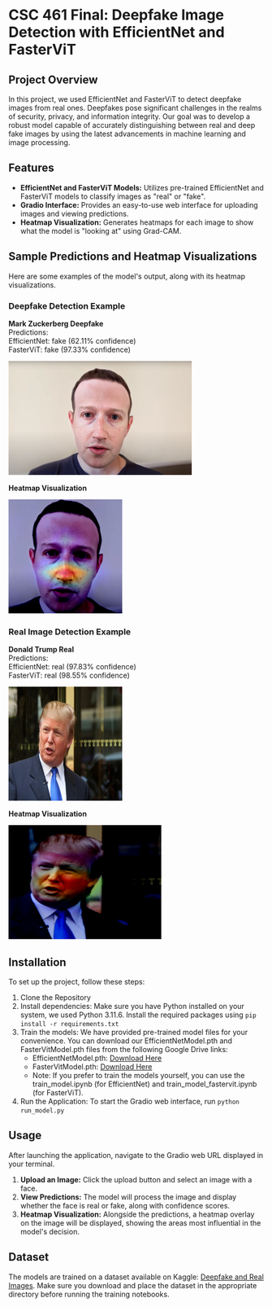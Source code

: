 # CSC 461 Final: Deepfake Image Detection with EfficientNet and FasterViT

## Project Overview
In this project, we used EfficientNet and FasterViT to detect deepfake images from real ones. Deepfakes pose significant challenges in the realms of security, privacy, and information integrity. Our goal was to develop a robust model capable of accurately distinguishing between real and deep fake images by using the latest advancements in machine learning and image processing.

## Features
- **EfficientNet and FasterViT Models:** Utilizes pre-trained EfficientNet and FasterViT models to classify images as "real" or "fake".
- **Gradio Interface:** Provides an easy-to-use web interface for uploading images and viewing predictions.
- **Heatmap Visualization:** Generates heatmaps for each image to show what the model is "looking at" using Grad-CAM.

## Sample Predictions and Heatmap Visualizations 
Here are some examples of the model's output, along with its heatmap visualizations.

### Deepfake Detection Example
<div>
  <p>
    <strong>Mark Zuckerberg Deepfake</strong><br>
    Predictions:<br>
    EfficientNet: fake (62.11% confidence)<br>
    FasterViT: fake (97.33% confidence)
  </p>
  <img src="images/mark-zuckerberg-deepfake.webp" alt="Mark Zuckerberg Deepfake" width="361" height="224"/>
</div>
<div>
  <p><strong>Heatmap Visualization</strong></p>
  <img src="images/mark-zuckerberg-deepfake-heatmap.png" alt="Heatmap of Mark Zuckerberg Deepfake" width="224" height="224"/>
</div>

### Real Image Detection Example
<div>
  <p>
    <strong>Donald Trump Real</strong><br>
    Predictions:<br>
    EfficientNet: real (97.83% confidence)<br>
    FasterViT: real (98.55% confidence)
  </p>
  <img src="images/donald-trump-real.jpg" alt="Donald Trump Real" width="224" height="224"/>
</div>
<div>
  <p><strong>Heatmap Visualization</strong></p>
  <img src="images/donald-trump-real-heatmap.png" alt="Heatmap of Donald Trump Real" width="301" height="224"/>
</div>

## Installation
To set up the project, follow these steps:
1. Clone the Repository
2. Install dependencies:
Make sure you have Python installed on your system, we used Python 3.11.6. Install the required packages using `pip install -r requirements.txt`
3. Train the models:
We have provided pre-trained model files for your convenience. You can download our EfficientNetModel.pth and FasterVitModel.pth files from the following Google Drive links:
    - EfficientNetModel.pth: [Download Here](https://drive.google.com/file/d/1xVW50FY02utzv_ux-474tNXU8d7giKkD/view?usp=sharing)
    - FasterVitModel.pth: [Download Here](https://drive.google.com/file/d/120Lz6ueJEPzhTHkxA58kmwtU6IY6O6NX/view?usp=sharing)
    - Note: If you prefer to train the models yourself, you can use the train_model.ipynb (for EfficientNet) and train_model_fastervit.ipynb (for FasterViT).
4. Run the Application:
To start the Gradio web interface, run `python run_model.py`

## Usage
After launching the application, navigate to the Gradio web URL displayed in your terminal.
1. **Upload an Image:** Click the upload button and select an image with a face.
2. **View Predictions:** The model will process the image and display whether the face is real or fake, along with confidence scores.
3. **Heatmap Visualization:** Alongside the predictions, a heatmap overlay on the image will be displayed, showing the areas most influential in the model's decision.

## Dataset
The models are trained on a dataset available on Kaggle: [Deepfake and Real Images](https://www.kaggle.com/datasets/manjilkarki/deepfake-and-real-images). Make sure you download and place the dataset in the appropriate directory before running the training notebooks.

